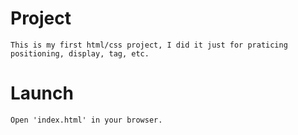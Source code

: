 # Project

    This is my first html/css project, I did it just for praticing positioning, display, tag, etc.

# Launch

    Open 'index.html' in your browser.